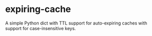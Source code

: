 # expiring-cache
A simple Python dict with TTL support for auto-expiring caches with support for case-insensitive keys.
